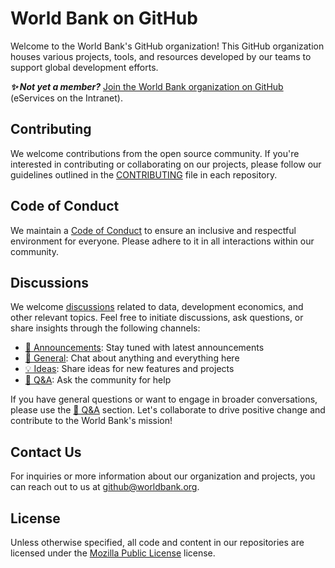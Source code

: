 # World Bank on GitHub

Welcome to the World Bank's GitHub organization! This GitHub organization houses various projects, tools, and resources developed by our teams to support global development efforts.

***✨ Not yet a member?*** [Join the World Bank organization on GitHub](https://worldbankgroup.service-now.com/wbg?id=wbg_sc_catalog&sys_id=910e1739db1a54903c5960ab13961912) (eServices on the Intranet).

## Contributing

We welcome contributions from the open source community. If you're interested in contributing or collaborating on our projects, please follow our guidelines outlined in the [CONTRIBUTING](https://github.com/worldbank/.github/blob/main/CONTRIBUTING.md) file in each repository.

## Code of Conduct

We maintain a [Code of Conduct](https://github.com/worldbank/.github/blob/main/CODE_OF_CONDUCT.md) to ensure an inclusive and respectful environment for everyone. Please adhere to it in all interactions within our community.

## Discussions

We welcome [discussions](https://github.com/orgs/worldbank/discussions) related to data, development economics, and other relevant topics. Feel free to initiate discussions, ask questions, or share insights through the following channels:

- [📣 Announcements](https://github.com/orgs/worldbank/discussions/categories/announcements): Stay tuned with latest announcements
- [💬 General](https://github.com/orgs/worldbank/discussions/categories/general): Chat about anything and everything here
- [💡 Ideas](https://github.com/orgs/worldbank/discussions/categories/ideas): Share ideas for new features and projects
- [🙏 Q&A](https://github.com/orgs/worldbank/discussions/categories/q-a): Ask the community for help

If you have general questions or want to engage in broader conversations, please use the [🙏 Q&A](https://github.com/orgs/worldbank/discussions/categories/q-a) section. Let's collaborate to drive positive change and contribute to the World Bank's mission!

## Contact Us

For inquiries or more information about our organization and projects, you can reach out to us at [github@worldbank.org](mailto:github@worldbank.org).

## License

Unless otherwise specified, all code and content in our repositories are licensed under the [Mozilla Public License](https://www.mozilla.org/en-US/MPL) license.
